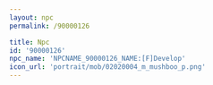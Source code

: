 ```yaml
---
layout: npc
permalink: /90000126

title: Npc
id: '90000126'
npc_name: 'NPCNAME_90000126_NAME:[F]Develop'
icon_url: 'portrait/mob/02020004_m_mushboo_p.png'
---
```

